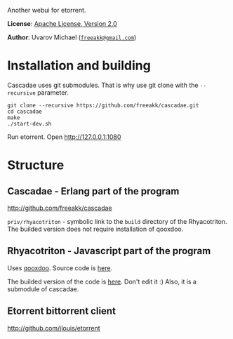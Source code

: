 Another webui for etorrent.

__License__: [Apache License, Version 2.0](http://www.apache.org/licenses/LICENSE-2.0.html)

__Author__: Uvarov Michael ([`freeakk@gmail.com`](mailto:freeakk@gmail.com))


Installation and building
=========================


Cascadae uses git submodules. That is why use git clone with the `--recursive`
parameter.

```
git clone --recursive https://github.com/freeakk/cascadae.git
cd cascadae
make
./start-dev.sh
```

Run etorrent.
Open http://127.0.0.1:1080


Structure
=========

Cascadae - Erlang part of the program
-------------------------------------

http://github.com/freeakk/cascadae 

`priv/rhyacotriton` - symbolic link to the `build` directory of the 
Rhyacotriton. The builded version does not require installation of qooxdoo.



Rhyacotriton - Javascript part of the program
---------------------------------------------

Uses [qooxdoo](qooxdoo.org).
Source code is [here](http://github.com/freeakk/rhyacotriton).

The builded version of the code is 
[here](http://github.com/freeakk/rhyacotriton-build).
Don't edit it :) 
Also, it is a submodule of cascadae.



Etorrent bittorrent client
--------------------------

http://github.com/jlouis/etorrent  

